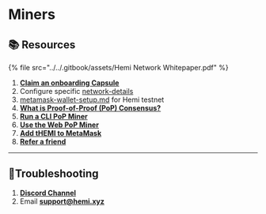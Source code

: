# Miners

## 📚 Resources

{% file src="../../.gitbook/assets/Hemi Network Whitepaper.pdf" %}

1. [**Claim an onboarding Capsule**](../../how-to-tutorials/capsules/tutorial.md)
2. Configure specific [network-details](../network-details/ "mention")
3. [metamask-wallet-setup.md](../../how-to-tutorials/metamask-wallet-setup.md "mention") for Hemi testnet
4. [**What is Proof-of-Proof (PoP) Consensus?**](../../foundational-topics/proof-of-proof/pop-consensus-and-bitcoin-finality.md)
5. [**Run a CLI PoP Miner**](../../how-to-tutorials/pop-mining/setup-part-1.md)
6. [**Use the Web PoP Miner**](https://pop-miner.hemi.xyz)
7. [**Add tHEMI to MetaMask**](../../how-to-tutorials/pop-mining/add-themi-to-metamask.md)
8. [**Refer a friend**](https://points.absinthe.network/hemi)

***

## 📐Troubleshooting

1. [**Discord Channel**](https://discord.com/channels/1202677849887080508/1217860733820469298)
2. Email [**support@hemi.xyz**](mailto:support@hemi.xyz)
